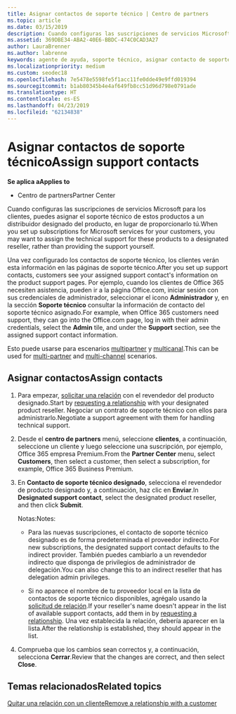 ```yaml
---
title: Asignar contactos de soporte técnico | Centro de partners
ms.topic: article
ms.date: 03/15/2019
description: Cuando configuras las suscripciones de servicios Microsoft para los clientes, puedes asignar el soporte técnico de estos productos a un distribuidor designado del producto, en lugar de proporcionarlo tú.
ms.assetid: 369DBE34-ABA2-40E6-BBDC-474C0CAD3A27
author: LauraBrenner
ms.author: labrenne
keywords: agente de ayuda, soporte técnico, asignar contacto de soporte técnico, contacto de soporte técnico designado
ms.localizationpriority: medium
ms.custom: seodec18
ms.openlocfilehash: 7e5478e5598fe5f1acc11fe0dde49e9ffd019394
ms.sourcegitcommit: b1ab80345b4e4af649fb8cc51d96d798e0791ade
ms.translationtype: HT
ms.contentlocale: es-ES
ms.lasthandoff: 04/23/2019
ms.locfileid: "62134838"
---
```

# <a name="assign-support-contacts"></a><span data-ttu-id="1adf9-104">Asignar contactos de soporte técnico</span><span class="sxs-lookup"><span data-stu-id="1adf9-104">Assign support contacts</span></span>

<span data-ttu-id="1adf9-105">**Se aplica a**</span><span class="sxs-lookup"><span data-stu-id="1adf9-105">**Applies to**</span></span>

-  <span data-ttu-id="1adf9-106">Centro de partners</span><span class="sxs-lookup"><span data-stu-id="1adf9-106">Partner Center</span></span>

<span data-ttu-id="1adf9-107">Cuando configuras las suscripciones de servicios Microsoft para los clientes, puedes asignar el soporte técnico de estos productos a un distribuidor designado del producto, en lugar de proporcionarlo tú.</span><span class="sxs-lookup"><span data-stu-id="1adf9-107">When you set up subscriptions for Microsoft services for your customers, you may want to assign the technical support for these products to a designated reseller, rather than providing the support yourself.</span></span>

<span data-ttu-id="1adf9-108">Una vez configurado los contactos de soporte técnico, los clientes verán esta información en las páginas de soporte técnico.</span><span class="sxs-lookup"><span data-stu-id="1adf9-108">After you set up support contacts, customers see your assigned support contact's information on the product support pages.</span></span> <span data-ttu-id="1adf9-109">Por ejemplo, cuando los clientes de Office 365 necesiten asistencia, pueden ir a la página Office.com, iniciar sesión con sus credenciales de administrador, seleccionar el icono **Administrador** y, en la sección **Soporte técnico** consultar la información de contacto del soporte técnico asignado.</span><span class="sxs-lookup"><span data-stu-id="1adf9-109">For example, when Office 365 customers need support, they can go into the Office.com page, log in with their admin credentials, select the **Admin** tile, and under the **Support** section, see the assigned support contact information.</span></span>

<span data-ttu-id="1adf9-110">Esto puede usarse para escenarios [multipartner](multipartner.md) y [multicanal](multichannel.md).</span><span class="sxs-lookup"><span data-stu-id="1adf9-110">This can be used for [multi-partner](multipartner.md) and [multi-channel](multichannel.md) scenarios.</span></span> 

<a href="" id="assigncontacts"></a>
## <a name="assign-contacts"></a><span data-ttu-id="1adf9-111">Asignar contactos</span><span class="sxs-lookup"><span data-stu-id="1adf9-111">Assign contacts</span></span>

1.  <span data-ttu-id="1adf9-112">Para empezar, [solicitar una relación](request-a-relationship-with-a-customer.md) con el revendedor del producto designado.</span><span class="sxs-lookup"><span data-stu-id="1adf9-112">Start by [requesting a relationship](request-a-relationship-with-a-customer.md) with your designated product reseller.</span></span> <span data-ttu-id="1adf9-113">Negociar un contrato de soporte técnico con ellos para administrarlo.</span><span class="sxs-lookup"><span data-stu-id="1adf9-113">Negotiate a support agreement with them for handling technical support.</span></span>

2.  <span data-ttu-id="1adf9-114">Desde el **centro de partners** menú, seleccione **clientes**, a continuación, seleccione un cliente y luego seleccione una suscripción, por ejemplo, Office 365 empresa Premium.</span><span class="sxs-lookup"><span data-stu-id="1adf9-114">From the **Partner Center** menu, select **Customers**, then select a customer, then select a subscription, for example, Office 365 Business Premium.</span></span>

3.  <span data-ttu-id="1adf9-115">En **Contacto de soporte técnico designado**, selecciona el revendedor de producto designado y, a continuación, haz clic en **Enviar**.</span><span class="sxs-lookup"><span data-stu-id="1adf9-115">In  **Designated support contact**, select the designated product reseller, and then click **Submit**.</span></span> 

    <span data-ttu-id="1adf9-116">Notas:</span><span class="sxs-lookup"><span data-stu-id="1adf9-116">Notes:</span></span> 
    
    *  <span data-ttu-id="1adf9-117">Para las nuevas suscripciones, el contacto de soporte técnico designado es de forma predeterminada el proveedor indirecto.</span><span class="sxs-lookup"><span data-stu-id="1adf9-117">For new subscriptions, the designated support contact defaults to the indirect provider.</span></span> <span data-ttu-id="1adf9-118">También puedes cambiarlo a un revendedor indirecto que disponga de privilegios de administrador de delegación.</span><span class="sxs-lookup"><span data-stu-id="1adf9-118">You can also change this to an indirect reseller that has delegation admin privileges.</span></span>
    
    *  <span data-ttu-id="1adf9-119">Si no aparece el nombre de tu proveedor local en la lista de contactos de soporte técnico disponibles, agrégalo usando la [solicitud de relación](request-a-relationship-with-a-customer.md).</span><span class="sxs-lookup"><span data-stu-id="1adf9-119">If your reseller's name doesn't appear in the list of available support contacts, add them in by [requesting a relationship](request-a-relationship-with-a-customer.md).</span></span> <span data-ttu-id="1adf9-120">Una vez establecida la relación, debería aparecer en la lista.</span><span class="sxs-lookup"><span data-stu-id="1adf9-120">After the relationship is established, they should appear in the list.</span></span>  

4.  <span data-ttu-id="1adf9-121">Comprueba que los cambios sean correctos y, a continuación, selecciona **Cerrar**.</span><span class="sxs-lookup"><span data-stu-id="1adf9-121">Review that the changes are correct, and then select **Close**.</span></span>

## <a name="related-topics"></a><span data-ttu-id="1adf9-122">Temas relacionados</span><span class="sxs-lookup"><span data-stu-id="1adf9-122">Related topics</span></span>

[<span data-ttu-id="1adf9-123">Quitar una relación con un cliente</span><span class="sxs-lookup"><span data-stu-id="1adf9-123">Remove a relationship with a customer</span></span>](remove-a-relationship.md)